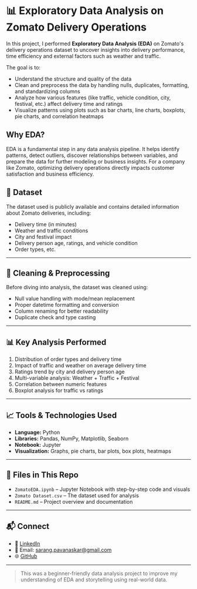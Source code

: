# 📊 Exploratory Data Analysis on Zomato Delivery Operations

In this project, I performed **Exploratory Data Analysis (EDA)** on Zomato's delivery operations dataset to uncover insights into delivery performance, time efficiency and external factors such as weather and traffic. 

The goal is to:
- Understand the structure and quality of the data
- Clean and preprocess the data by handling nulls, duplicates, formatting, and standardizing columns
- Analyze how various features (like traffic, vehicle condition, city, festival, etc.) affect delivery time and ratings
- Visualize patterns using plots such as bar charts, line charts, boxplots, pie charts, and correlation heatmaps

## Why EDA?

EDA is a fundamental step in any data analysis pipeline. It helps identify patterns, detect outliers, discover relationships between variables, and prepare the data for further modeling or business insights. For a company like Zomato, optimizing delivery operations directly impacts customer satisfaction and business efficiency.

## 📁 Dataset

The dataset used is publicly available and contains detailed information about Zomato deliveries, including:

- Delivery time (in minutes)  
- Weather and traffic conditions  
- City and festival impact  
- Delivery person age, ratings, and vehicle condition  
- Order types, etc. 

---

## 🧹 Cleaning & Preprocessing

Before diving into analysis, the dataset was cleaned using:
- Null value handling with mode/mean replacement
- Proper datetime formatting and conversion
- Column renaming for better readability
- Duplicate check and type casting

---

## 📊 Key Analysis Performed

1. Distribution of order types and delivery time
2. Impact of traffic and weather on average delivery time
3. Ratings trend by city and delivery person age
4. Multi-variable analysis: Weather + Traffic + Festival
5. Correlation between numeric features
6. Boxplot analysis for traffic vs ratings

---

## 📈 Tools & Technologies Used

- **Language:** Python  
- **Libraries:** Pandas, NumPy, Matplotlib, Seaborn  
- **Notebook:** Jupyter  
- **Visualization:** Graphs, pie charts, bar plots, box plots, heatmaps  

---

## 📎 Files in This Repo

- `ZomatoEDA.ipynb` – Jupyter Notebook with step-by-step code and visuals  
- `Zomato Dataset.csv` – The dataset used for analysis  
- `README.md` – Project overview and documentation

---

## 📬 Connect

- 🔗 [LinkedIn](https://www.linkedin.com/in/sarang8114)  
- 📧 Email: sarang.pavanaskar@gmail.com  
- 🌐 [GitHub](https://github.com/sarang8114)

---

> This was a beginner-friendly data analysis project to improve my understanding of EDA and storytelling using real-world data.
